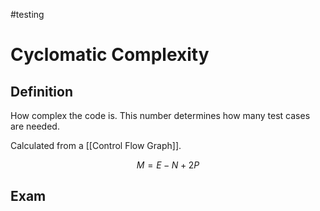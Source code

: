 #testing 

# Cyclomatic Complexity

## Definition

How complex the code is. This number determines how many test cases are needed.

Calculated from a [[Control Flow Graph]].

$$M = E-N+2P$$

## Exam